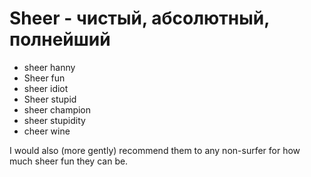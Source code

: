 # Sheer - чистый, абсолютный, полнейший

- sheer hanny
- Sheer fun
- sheer idiot
- Sheer stupid
- sheer champion
- sheer stupidity
- cheer wine

I would also (more gently) recommend them to any non-surfer for how much sheer fun they can be.
